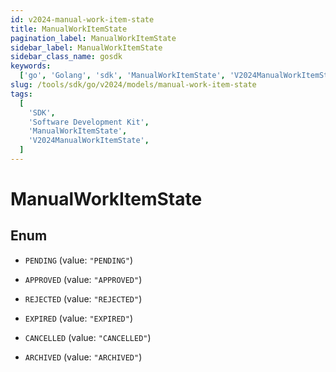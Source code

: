 ```yaml
---
id: v2024-manual-work-item-state
title: ManualWorkItemState
pagination_label: ManualWorkItemState
sidebar_label: ManualWorkItemState
sidebar_class_name: gosdk
keywords:
  ['go', 'Golang', 'sdk', 'ManualWorkItemState', 'V2024ManualWorkItemState']
slug: /tools/sdk/go/v2024/models/manual-work-item-state
tags:
  [
    'SDK',
    'Software Development Kit',
    'ManualWorkItemState',
    'V2024ManualWorkItemState',
  ]
---
```


# ManualWorkItemState

## Enum

- `PENDING` (value: `"PENDING"`)

- `APPROVED` (value: `"APPROVED"`)

- `REJECTED` (value: `"REJECTED"`)

- `EXPIRED` (value: `"EXPIRED"`)

- `CANCELLED` (value: `"CANCELLED"`)

- `ARCHIVED` (value: `"ARCHIVED"`)
